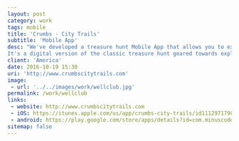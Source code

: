 ```yaml
---
layout: post
category: work
tags: mobile
title: 'Crumbs - City Trails'
subtitle: 'Mobile App'
desc: "We've developed a treasure hunt Mobile App that allows you to explore cities in a fun new way.
It's a digital version of the classic treasure hunt geared towards exploring cities."
client: 'America'
date: 2016-10-19 15:30
uri: 'http://www.crumbscitytrails.com'
image:
 - url: '../../images/work/wellclub.jpg'
permalink: /work/wellclub
links:
 - website: http://www.crumbscitytrails.com
 - iOS: https://itunes.apple.com/us/app/crumbs-city-trails/id1112971798?ls=1&mt=8
 - android: https://play.google.com/store/apps/details?id=com.minuscode.crumbs
sitemap: false
---
```

